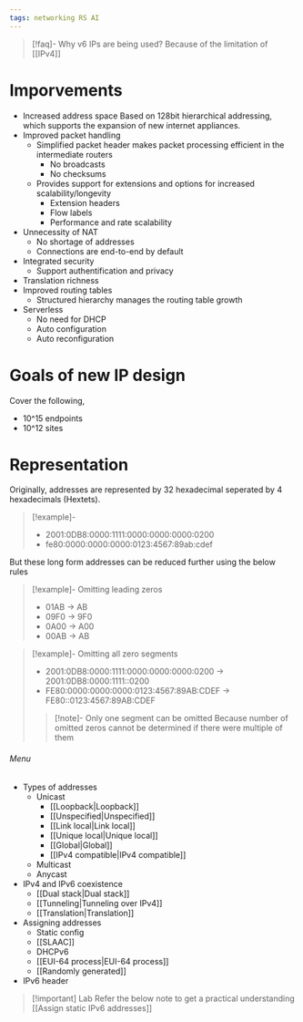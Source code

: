 ```yaml
---
tags: networking RS AI
---
```


   >[!faq]- Why v6 IPs are being used?
   >Because of the limitation of [[IPv4]]
   
# Imporvements 
- Increased address space
	Based on 128bit hierarchical addressing, which supports the expansion of new internet appliances.
- Improved packet handling
	- Simplified packet header makes packet processing efficient in the intermediate routers
		- No broadcasts
		- No checksums
	- Provides support for extensions and options for increased scalability/longevity
		- Extension headers
		- Flow labels
		- Performance and rate scalability
- Unnecessity of NAT
	- No shortage of addresses
	- Connections are end-to-end by default
- Integrated security
	- Support authentification and privacy
- Translation richness
- Improved routing tables
	- Structured hierarchy manages the routing table growth
- Serverless
	- No need for DHCP
	- Auto configuration
	- Auto reconfiguration

# Goals of new IP design
Cover the following,
- 10^15 endpoints
- 10^12 sites

# Representation
Originally, addresses are represented by 32 hexadecimal seperated by 4 hexadecimals (Hextets). 
>[!example]-
>- 2001:0DB8:0000:1111:0000:0000:0000:0200
>- fe80:0000:0000:0000:0123:4567:89ab:cdef

But these long form addresses can be reduced further using the below rules
>[!example]- Omitting leading zeros
>- 01AB -> AB
>- 09F0 -> 9F0
>- 0A00 -> A00
>- 00AB -> AB

>[!example]- Omitting all zero segments
>- 2001:0DB8:0000:1111:0000:0000:0000:0200 -> 2001:0DB8:0000:1111::0200
>- FE80:0000:0000:0000:0123:4567:89AB:CDEF -> FE80::0123:4567:89AB:CDEF
> >[!note]- Only one segment can be omitted
> >Because number of omitted zeros cannot be determined if there were multiple of them

###### Menu
- Types of addresses
	- Unicast
		- [[Loopback|Loopback]]
		- [[Unspecified|Unspecified]]
		- [[Link local|Link local]]
		- [[Unique local|Unique local]]
		- [[Global|Global]]
		- [[IPv4 compatible|IPv4 compatible]]
	 - Multicast
	 - Anycast
- IPv4 and IPv6 coexistence
	- [[Dual stack|Dual stack]]
	- [[Tunneling|Tunneling over IPv4]]
	- [[Translation|Translation]]
- Assigning addresses
	- Static config
	- [[SLAAC]]
	- DHCPv6
	- [[EUI-64 process|EUI-64 process]]
	- [[Randomly generated]]
- IPv6 header

>[!important] Lab
>Refer the below note to get a practical understanding
>[[Assign static IPv6 addresses]]


